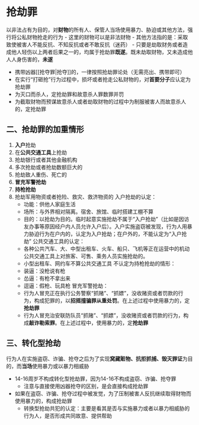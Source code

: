 # 抢劫罪
以非法占有为目的，对**财物**的所有人、保管人当场使用暴力、胁迫或其他方法，强行将公私财物抢走的行为
	- 这里的财物可以是非法财物
	- 其他方法指的是：采取致使被害人不能反抗、不知反抗或者不敢反抗（迷药）
	- 只要是劫取财务或者造成他人轻伤以上两者后果之一的，均属于抢劫罪**既遂**。既未劫取财物，又未造成他人人身伤害的，**未遂**
- 携带凶器[[抢夺罪|抢夺]]的，一律按照抢劫罪论处（无需亮出、携带即可）
- 在实行“打砸抢”行为过程中，损坏或者抢走公私财物的，对**首要分子**应认定为抢劫罪
- 为灭口而杀人，定抢劫罪和故意杀人罪数罪并罚
- 为截取财物而预谋故意杀人或者劫取财物的过程中为制服被害人而故意杀人的，定抢劫罪
## 二、抢劫罪的加重情形

1. **入户**抢劫
2. 在**公共交通工具**上抢劫
3. 抢劫银行或者其他金融机构
4. 多次抢劫或者抢劫数额巨大的
5. 抢劫致人重伤、死亡的
6. **冒充军警抢劫**
7. **持枪抢劫**
8. 抢劫军用物资或者抢险、救灾、救济物资的
	入户抢劫的认定：
	- 功能：供他人家庭生活
	- 场所：与外界相对隔离。宿舍、旅馆、临时搭建工棚不算
	- 目的：以抢劫为目的。临时起意实施抢劫不属于“入户抢劫”（比如是因访友办事等原因经户内人员允许入户后）。入户实施盗窃被发现，行为人用暴力胁迫行为在户内的，认定为入户抢劫；在户外的，不能认定为“入户抢劫”
	公共交通工具的认定：
	- 各种公共汽车、大、中型出租车、火车、船只、飞机等正在运营中的机动公共交通工具上对旅客、可售、乘务人员实施抢劫的。
	- 小型出租车、网约车不算公共交通工具
	不认定为持枪抢劫的情形：
	- 装逼：没枪说有枪
	- 怂逼：有枪不拿出来
	- 逗逼：假枪、玩具枪
	 冒充军警抢劫：
	 - 行为人冒充正在执行公务警察“抓赌”、“抓嫖”，没收赌资或者罚款的行为，构成犯罪的，以**招摇撞骗罪从重处罚**。在上述过程中使用暴力的，定**抢劫罪**
	 - 行为人冒充治安联防队员“抓赌”、“抓嫖”，没收赌资或者罚款的行为，构成**敲诈勒索罪**。在上述过程中，使用暴力的，定**抢劫罪**
## 三、转化型抢劫
行为人在实施盗窃、诈骗、抢夺之后为了实现**窝藏赃物、抗拒抓捕、毁灭罪证**为目的，而**当场**使用暴力或以暴力相威胁
- 14-16周岁不构成转化型抢劫罪，因为14-16不构成盗窃、诈骗、抢夺罪
	- 注意与直接使用凶器抢夺的区别，是会直接构成抢劫罪
- 如果在盗窃、诈骗、抢夺过程中被发觉，为了压制被害人反抗继续取得财物而使用暴力的，构成抢劫罪
	- 转换型抢劫共犯的认定：主要是看其是否与实施暴力或者以暴力相威胁的行为人，是否形成共同故意、提供帮助
